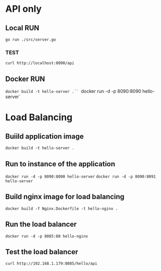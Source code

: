 # API only
## Local RUN
`go run ./src/server.go`

### TEST
`curl http://localhost:8090/api`


## Docker RUN
`docker build -t hello-server .``
`docker run -d -p 8090:8090 hello-server`


# Load Balancing
## Buiild application image
`docker build -t hello-server .`

## Run to instance of the application
`docker run -d -p 8090:8090 hello-server`
`docker run -d -p 8090:8091 hello-server`

## Build nginx image for load balancing
`docker build -f Nginx.Dockerfile -t hello-nginx .`

## Run the load balancer
`docker run -d -p 8085:80 hello-nginx`

## Test the load balancer
`curl http://192.168.1.179:8085/hello/api`

